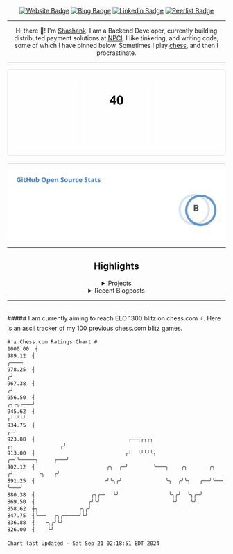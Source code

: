 <div align="center"><p><a href="https://ssnk.in"><img src="https://img.shields.io/badge/-Website-3B7EBF?style=for-the-badge&amp;logo=amp&amp;logoColor=white" alt="Website Badge"></a> <a href="https://hashnode.ssnk.in"><img src="https://img.shields.io/badge/-Blog-3B7EBF?style=for-the-badge&amp;logo=Hashnode&amp;logoColor=white" alt="Blog Badge"></a> <a href="https://linkedin.com/in/shashank-priyadarshi"><img src="https://img.shields.io/badge/-LinkedIn-3B7EBF?style=for-the-badge&amp;logo=Linkedin&amp;logoColor=white" alt="Linkedin Badge"></a> <a href="https://peerlist.io/shasha"><img src="https://img.shields.io/badge/-PeerList-3B7EBF?style=for-the-badge&amp;logo=Peerlist&amp;logoColor=white" alt="Peerlist Badge"/></a></p><hr><p>Hi there 👋! I'm <a href="https://ssnk.in">Shashank</a>. I am a Backend Developer, currently building distributed payment solutions at <a href="https://npci.org.in">NPCI</a>. I like tinkering, and writing code, some of which I have pinned below. Sometimes I play <a href="https://www.chess.com/member/ttefabob">chess</a>, and then I procrastinate.</p><hr><p><img src="./assets/images/streak_stats.svg"/></p><hr><p><img src="./assets/images/open_source_stats.svg"/></p><hr><h2>Highlights</h2><details><summary>Projects</summary><br /><ul><li><a href="https://github.com/shashank-priyadarshi/portfolio-core-ui" target="_blank" rel="noopener noreferrer">portfolio-core-ui</a> Last Updated : 2024-09-19</li><li><a href="https://github.com/shashank-priyadarshi/projects" target="_blank" rel="noopener noreferrer">projects</a> Last Updated : 2024-09-18</li><li><a href="https://github.com/shashank-priyadarshi/utils" target="_blank" rel="noopener noreferrer">utils</a> Last Updated : 2024-09-16</li><li><a href="https://github.com/shashank-priyadarshi/services" target="_blank" rel="noopener noreferrer">services</a> Last Updated : 2024-09-15</li><li><a href="https://github.com/shashank-priyadarshi/archive" target="_blank" rel="noopener noreferrer">archive</a> Last Updated : 2024-09-10</li></ul></details><details><summary>Recent Blogposts</summary><br /><ul><li><a href="https://hashnode.ssnk.in/traffic-light-simulator-in-angular-2023" target="_blank" rel="noopener noreferrer">Traffic Light Simulator in Angular</a> Published : 2023-09-16</li><li><a href="https://hashnode.ssnk.in/oop-in-go-interfaces" target="_blank" rel="noopener noreferrer">OOP in Go: Interfaces</a> Published : 2023-03-04</li><li><a href="https://hashnode.ssnk.in/oop-in-go-structs" target="_blank" rel="noopener noreferrer">OOP in Go: Structs</a> Published : 2023-02-24</li></ul></details><hr></div></br>##### I am currently aiming to reach ELO 1300 blitz on chess.com ⚡. Here is an ascii tracker of my 100 previous chess.com blitz games.
  
  
  ```
# ♟︎ Chess.com Ratings Chart #
 1000.00  ┤
  989.12  ┤                                                                                              ╭────
  978.25  ┤                                                                                             ╭╯
  967.38  ┤                                                                                            ╭╯
  956.50  ┤                                                                                    ╭╮╭╮╭───╯
  945.62  ┤                                                                                   ╭╯╰╯╰╯
  934.75  ┤                                                                                 ╭─╯
  923.88  ┤                              ╭──╮╭╮╭╮                         ╭╮               ╭╯
  913.00  ┤                             ╭╯  ╰╯╰╯╰╮                      ╭─╯╰─────╮     ╭───╯
  902.12  ┤                       ╭╮  ╭─╯        ╰───╮    ╭╮       ╭╮  ╭╯        ╰╮   ╭╯
  891.25  ┤                      ╭╯╰╮╭╯              ╰╮  ╭╯╰╮   ╭──╯╰──╯          ╰───╯
  880.38  ┤                  ╭╮╭─╯  ╰╯                ╰╮╭╯  ╰╮╭─╯
  869.50  ┤                 ╭╯╰╯                       ╰╯    ╰╯
  858.62  ┼╮             ╭╮╭╯
  847.75  ┤╰──╮  ╭╮╭─────╯╰╯
  836.88  ┤   ╰╮╭╯╰╯
  826.00  ┤    ╰╯

Chart last updated - Sat Sep 21 02:18:51 EDT 2024  
  ```
  

